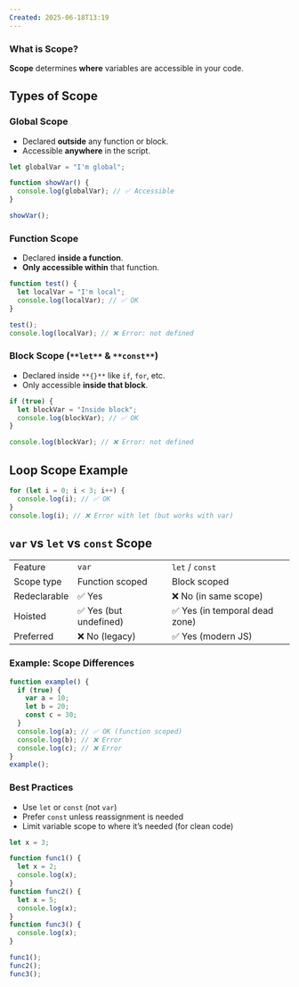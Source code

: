 ```yaml
---
Created: 2025-06-18T13:19
---
```

### What is Scope?

**Scope** determines **where** variables are accessible in your code.

  

## **Types of Scope**

  

### **Global Scope**

- Declared **outside** any function or block.
- Accessible **anywhere** in the script.

```JavaScript
let globalVar = "I'm global";

function showVar() {
  console.log(globalVar); // ✅ Accessible
}

showVar();
```

  

### **Function Scope**

- Declared **inside a function**.
- **Only accessible within** that function.

```JavaScript
function test() {
  let localVar = "I'm local";
  console.log(localVar); // ✅ OK
}

test();
console.log(localVar); // ❌ Error: not defined
```

  

### **Block Scope (**`**let**` **&** `**const**`**)**

- Declared inside `**{}**` like `if`, `for`, etc.
- Only accessible **inside that block**.

```JavaScript
if (true) {
  let blockVar = "Inside block";
  console.log(blockVar); // ✅ OK
}

console.log(blockVar); // ❌ Error: not defined
```

  

## **Loop Scope Example**

```JavaScript
for (let i = 0; i < 3; i++) {
  console.log(i); // ✅ OK
}
console.log(i); // ❌ Error with let (but works with var)
```

  

## `var` vs `let` vs `const` Scope

|   |   |   |
|---|---|---|
|Feature|`var`|`let` / `const`|
|Scope type|Function scoped|Block scoped|
|Redeclarable|✅ Yes|❌ No (in same scope)|
|Hoisted|✅ Yes (but undefined)|✅ Yes (in temporal dead zone)|
|Preferred|❌ No (legacy)|✅ Yes (modern JS)|

  

### **Example: Scope Differences**

```JavaScript
function example() {
  if (true) {
    var a = 10;
    let b = 20;
    const c = 30;
  }
  console.log(a); // ✅ OK (function scoped)
  console.log(b); // ❌ Error
  console.log(c); // ❌ Error
}
example();
```

  

### **Best Practices**

- Use `let` or `const` (not `var`)
- Prefer `const` unless reassignment is needed
- Limit variable scope to where it’s needed (for clean code)

  

```JavaScript
let x = 3;

function func1() {
  let x = 2;
  console.log(x);
}
function func2() {
  let x = 5;
  console.log(x);
}
function func3() {
  console.log(x);
}

func1();
func2();
func3();
```